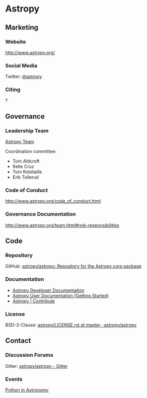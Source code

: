 # Astropy

## Marketing

### Website
<http://www.astropy.org/>

### Social Media
Twitter: [@astropy](https://twitter.com/astropy)

### Citing
?

## Governance

### Leadership Team
[Astropy Team](http://www.astropy.org/team.html)

Coordination committee:

* Tom Aldcroft
* Kelle Cruz
* Tom Robitaille
* Erik Tollerud

### Code of Conduct
http://www.astropy.org/code_of_conduct.html

### Governance Documentation
http://www.astropy.org/team.html#role-responsibilities

## Code

### Repository
GitHub: [astropy/astropy: Repository for the Astropy core package](https://github.com/astropy/astropy)

### Documentation
* [Astropy Developer Documentation](http://docs.astropy.org/en/latest/#developer-documentation)
* [Astropy User Documentation (Getting Started)](http://docs.astropy.org/en/stable/getting_started.html)
* [Astropy | Contribute](http://www.astropy.org/contribute.html)

### License
BSD-3-Clause: [astropy/LICENSE.rst at master · astropy/astropy](https://github.com/astropy/astropy/blob/master/licenses/LICENSE.rst)

## Contact

### Discussion Forums
Gitter: [astropy/astropy - Gitter](https://gitter.im/astropy/astropy)

### Events
[Python in Astronomy](http://openastronomy.org/pyastro/)
